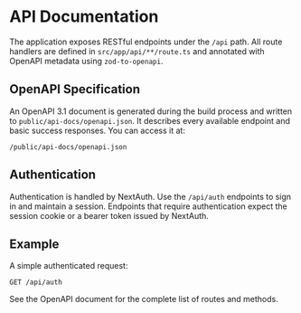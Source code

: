 # API Documentation

The application exposes RESTful endpoints under the `/api` path. All route handlers are defined in `src/app/api/**/route.ts` and annotated with OpenAPI metadata using `zod-to-openapi`.

## OpenAPI Specification

An OpenAPI 3.1 document is generated during the build process and written to `public/api-docs/openapi.json`. It describes every available endpoint and basic success responses. You can access it at:

```
/public/api-docs/openapi.json
```

## Authentication

Authentication is handled by NextAuth. Use the `/api/auth` endpoints to sign in and maintain a session. Endpoints that require authentication expect the session cookie or a bearer token issued by NextAuth.

## Example

A simple authenticated request:

```
GET /api/auth
```

See the OpenAPI document for the complete list of routes and methods.
